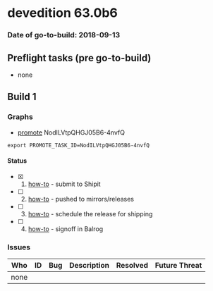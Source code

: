 # devedition 63.0b6

### Date of go-to-build: 2018-09-13

## Preflight tasks (pre go-to-build)
- none

## Build 1  

### Graphs
* [promote](https://tools.taskcluster.net/push-inspector/#/NodILVtpQHGJ05B6-4nvfQ) NodILVtpQHGJ05B6-4nvfQ
```
export PROMOTE_TASK_ID=NodILVtpQHGJ05B6-4nvfQ
```


#### Status
- [x] 1.  [how-to](https://wiki.mozilla.org/Release:Release_Automation_on_Mercurial:Starting_a_Release#Submit_to_Ship_It)  - submit to Shipit
- [ ] 2.  [how-to](https://github.com/mozilla-releng/releasewarrior-2.0/blob/master/docs/release-promotion/desktop/howto.md#push-artifacts-to-releases-directory)  - pushed to mirrors/releases
- [ ] 3.  [how-to](https://github.com/mozilla-releng/releasewarrior-2.0/blob/master/docs/release-promotion/desktop/howto.md#ship-the-release)  - schedule the release for shipping
- [ ] 4.  [how-to](https://github.com/mozilla-releng/releasewarrior-2.0/blob/master/docs/release-promotion/desktop/howto.md#obtain-sign-offs-for-changes)  - signoff in Balrog

### Issues
| Who                 | ID               | Bug                                                                 | Description                | Resolved                | Future Threat                |
| ------------------- | ---------------- | ------------------------------------------------------------------- | -------------------------- | ----------------------- | ---------------------------- |
| none | | | | | |

